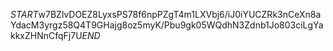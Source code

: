 $START$w7BZlvDOEZ8LyxsPS78f6npPZgT4m1LXVbj6/iJ0iYUCZRk3nCeXn8aYdacM3yrgz58Q4T9GHajg8oz5myK/Pbu9gk05WQdhN3Zdnb1Jo803ciLgYakkxZHNnCfqFj7U$END$
